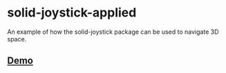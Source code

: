 # solid-joystick-applied

An example of how the solid-joystick package can be used to navigate 3D space.

## [Demo](https://ethanstandel.github.io/solid-joystick-applied/dist)